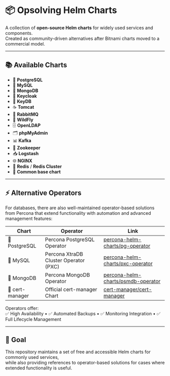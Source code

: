 # 📦 Opsolving Helm Charts

A collection of **open-source Helm charts** for widely used services and components.  
Created as community-driven alternatives after Bitnami charts moved to a commercial model.

---

## 📚 Available Charts

- 🐘 **PostgreSQL**
- 🐬 **MySQL**
- 🍃 **MongoDB**
- 🦄 **Keycloak**
- 🔑 **KeyDB**
- ☕ **Tomcat**
- 🐇 **RabbitMQ**
- 🧩 **WildFly**
- 🗄️ **OpenLDAP**
- 🗂️ **phpMyAdmin**
- 📊 **Kafka**
- 📡 **Zookeeper**
- 📥 **Logstash**
- 🌐 **NGINX**
- 🔴 **Redis** / **Redis Cluster**
- 🔧 **Common base chart**

---

## ⚡ Alternative Operators

For databases, there are also well-maintained operator-based solutions from Percona that extend functionality with automation and advanced management features:  

| Chart        | Operator                               | Link                                                                 |
|--------------|----------------------------------------|----------------------------------------------------------------------|
| 🐘 PostgreSQL | Percona PostgreSQL Operator            | [percona-helm-charts/pg-operator](https://github.com/percona/percona-helm-charts/tree/main/charts/pg-operator) |
| 🐬 MySQL      | Percona XtraDB Cluster Operator (PXC)  | [percona-helm-charts/pxc-operator](https://github.com/percona/percona-helm-charts/tree/main/charts/pxc-operator) |
| 🍃 MongoDB    | Percona MongoDB Operator               | [percona-helm-charts/psmdb-operator](https://github.com/percona/percona-helm-charts/tree/main/charts/psmdb-operator) |
| 🔐 cert-manager | Official cert-manager Chart          | [cert-manager/cert-manager](https://github.com/cert-manager/cert-manager/tree/master/deploy/charts/cert-manager) |

Operators offer:  
✅ High Availability • ✅ Automated Backups • ✅ Monitoring Integration • ✅ Full Lifecycle Management  

---

## 🎯 Goal

This repository maintains a set of free and accessible Helm charts for commonly used services,  
while also providing references to operator-based solutions for cases where extended functionality is useful.
